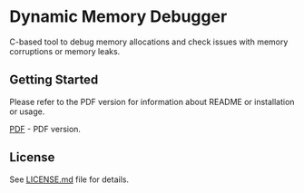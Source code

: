 # Dynamic Memory Debugger

C-based tool to debug memory allocations and check issues with memory corruptions or memory leaks.

## Getting Started

Please refer to the PDF version for information about README or installation or usage.

[PDF](README.pdf) - PDF version.

## License

See [LICENSE.md](LICENSE.md) file for details.

